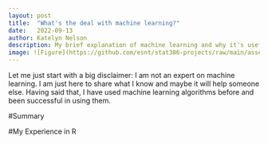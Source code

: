 ```yaml
---
layout: post
title:  "What's the deal with machine learning?"
date:   2022-09-13
author: Katelyn Nelson
description: My brief explanation of machine learning and why it's useful
image: ![Figure](https://github.com/esnt/stat386-projects/raw/main/assets/images/image5.jpg)
---
```


Let me just start with a big disclaimer: I am not an expert on machine learning. I am just here to share what I know and maybe it will help someone else. Having said that, I have used machine learning algorithms before and been successful in using them.

#Summary

#My Experience in R
